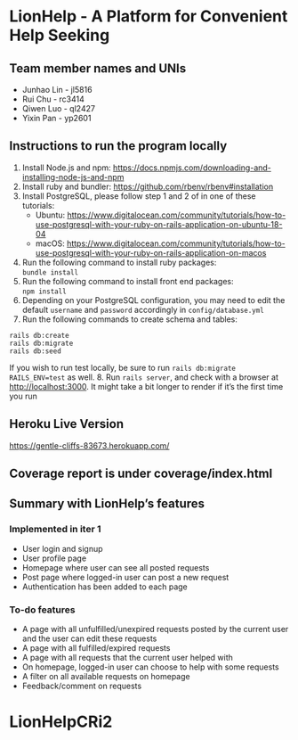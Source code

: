 # LionHelp - A Platform for Convenient Help Seeking

## Team member names and UNIs
* Junhao Lin - jl5816
* Rui Chu - rc3414
* Qiwen Luo - ql2427
* Yixin Pan - yp2601

## Instructions to run the program locally
1. Install Node.js and npm: <https://docs.npmjs.com/downloading-and-installing-node-js-and-npm>
2. Install ruby and bundler: <https://github.com/rbenv/rbenv#installation>
3. Install PostgreSQL, please follow step 1 and 2 of in one of these tutorials:
	* Ubuntu: <https://www.digitalocean.com/community/tutorials/how-to-use-postgresql-with-your-ruby-on-rails-application-on-ubuntu-18-04>
    * macOS: <https://www.digitalocean.com/community/tutorials/how-to-use-postgresql-with-your-ruby-on-rails-application-on-macos>
4. Run the following command to install ruby packages:  
`bundle install`
5. Run the following command to install front end packages:  
`npm install`
6. Depending on your PostgreSQL configuration, you may need to edit the default `username` and `password` accordingly in `config/database.yml`
7. Run the following commands to create schema and tables:  
```
rails db:create
rails db:migrate
rails db:seed
```
If you wish to run test locally, be sure to run `rails db:migrate RAILS_ENV=test` as well.
8. Run `rails server`, and check with a browser at <http://localhost:3000>. It might take a bit longer to render if it’s the first time you run

## Heroku Live Version
<https://gentle-cliffs-83673.herokuapp.com/> 

## Coverage report is under coverage/index.html

## Summary with LionHelp’s features

### Implemented in iter 1
* User login and signup
* User profile page
* Homepage where user can see all posted requests
* Post page where logged-in user can post a new request
* Authentication has been added to each page

### To-do features
* A page with all unfulfilled/unexpired requests posted by the current user and the user can edit these requests
* A page with all fulfilled/expired requests
* A page with all requests that the current user helped with
* On homepage, logged-in user can choose to help with some requests
* A filter on all available requests on homepage
* Feedback/comment on requests 
# LionHelpCRi2
